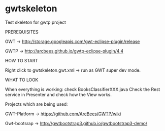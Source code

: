 gwtskeleton
===========

Test skeleton for gwtp project

PREREQUISITES

GWT -> http://storage.googleapis.com/gwt-eclipse-plugin/release

GWTP -> http://arcbees.github.io/gwtp-eclipse-plugin/4.4


HOW TO START

Right click to gwtskeleton.gwt.xml -> run as  GWT super dev mode.


WHAT TO LOOK

When everything is working: check BooksClassifierXXX.java
Check the Rest service in Presenter and check how the View works.

Projects which are being used:

GWT-Platform -> https://github.com/ArcBees/GWTP/wiki

Gwt-bootsrap -> http://gwtbootstrap3.github.io/gwtbootstrap3-demo/
 

